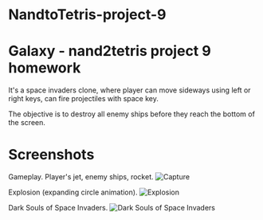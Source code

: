 # NandtoTetris-project-9

# Galaxy - nand2tetris project 9 homework

It's a space invaders clone, where player can move sideways using left or right keys,
can fire projectiles with space key.

The objective is to destroy all enemy ships before they reach the bottom of the screen.

# Screenshots
Gameplay. Player's jet, enemy ships, rocket.
![Capture](https://github.com/user-attachments/assets/7fa2799c-96e8-45e9-a460-77e9b298e311)

Explosion (expanding circle animation).
![Explosion](https://raw.githubusercontent.com/galaxy/master/media/explosion.png)

Dark Souls of Space Invaders.
![Dark Souls of Space Invaders](https://raw.githubusercontent.com/galaxy/master/media/game_over.png)
